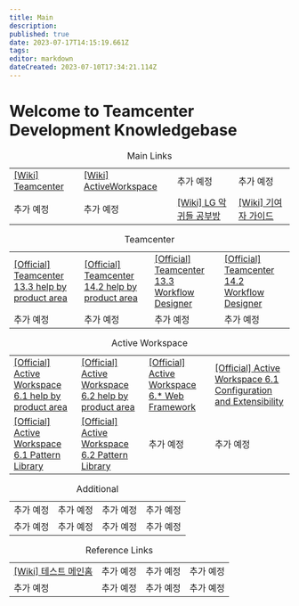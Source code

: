 ```yaml
---
title: Main
description: 
published: true
date: 2023-07-17T14:15:19.661Z
tags: 
editor: markdown
dateCreated: 2023-07-10T17:34:21.114Z
---
```


# Welcome to Teamcenter Development Knowledgebase

<table class="docuLinks" border="0" width="100%">
  <caption>Main Links</caption>
 	<tr>
    <td><a href="/ko/Teamcenter">[Wiki] Teamcenter</a></td>
    <td><a href="/ko/ActiveWorkspace">[Wiki] ActiveWorkspace</a></td>
    <td>추가 예정</td>
    <td>추가 예정</td>
 	</tr>
 	<tr>
    <td>추가 예정</td>
    <td>추가 예정</td>
    <td><a href="/ko/Study">[Wiki] LG 악귀들 공부방</a></td>
    <td><a href="/ko/home/WikiContributerGuide">[Wiki] 기여자 가이드</a></td>
 	</tr>
</table>

<table class="docuLinks" border="0" width="100%">
  <caption>Teamcenter</caption>
 	<tr>
    <td><a href="https://docs.sw.siemens.com/en-US/doc/282219420/PL20210421143201885.xid1899404/xid1899405">[Official] Teamcenter 13.3 help by product area</a></td>
    <td><a href="https://docs.sw.siemens.com/en-US/doc/282219420/PL20220523331910052.xid1899404/xid1899405">[Official] Teamcenter 14.2 help by product area</a></td>
    <td><a href="https://docs.sw.siemens.com/en-US/doc/282219420/PL20210421143201885.workflow_designer/xid363927">[Official] Teamcenter 13.3 Workflow Designer</a></td>
    <td><a href="https://docs.sw.siemens.com/en-US/doc/282219420/PL20220523331910052.workflow_designer/xid363927">[Official] Teamcenter 14.2 Workflow Designer</a></td>
 	</tr>
 	<tr>
    <td>추가 예정</td>
    <td>추가 예정</td>
    <td>추가 예정</td>
    <td>추가 예정</td>
 	</tr>
</table>

<table class="docuLinks" border="0" width="100%">
  <caption>Active Workspace</caption>
 	<tr>
    <td><a href="https://docs.sw.siemens.com/en-US/doc/282219420/PL20211116078066359.xid1899337?audience=external">[Official] Active Workspace 6.1 help by product area</a></td>
    <td><a href="https://docs.sw.siemens.com/en-US/doc/282219420/PL20220523330405661.xid1899337/xid1899339">[Official] Active Workspace 6.2 help by product area</a></td>
    <td><a href="https://docs.sw.siemens.com/en-US/doc/224565084/PL20220505708817566.swf/showcase_overview">[Official] Active Workspace 6.* Web Framework</a></td>
    <td><a href="https://docs.sw.siemens.com/en-US/doc/282219420/PL20211116078066359.Configuration/xid1348837">[Official] Active Workspace 6.1 Configuration and Extensibility</a></td>
 	</tr>
 	<tr>
    <td><a href="https://docs.sw.siemens.com/en-US/doc/282219420/PL20211116077788213.showcase/?audience=external">[Official] Active Workspace 6.1 Pattern Library</a></td>
    <td><a href="https://docs.sw.siemens.com/ko-KR/doc/282219420/PL20220523330558087.showcase/?audience=external">[Official] Active Workspace 6.2 Pattern Library</a></td>
    <td>추가 예정</td>
    <td>추가 예정</td>
 	</tr>
</table>

<table class="docuLinks" border="0" width="100%">
  <caption>Additional</caption>
 	<tr>
    <td>추가 예정</td>
    <td>추가 예정</td>
    <td>추가 예정</td>
    <td>추가 예정</td>
 	</tr>
 	<tr>
    <td>추가 예정</td>
    <td>추가 예정</td>
    <td>추가 예정</td>
    <td>추가 예정</td>
 	</tr>
</table>

<table class="docuLinks" border="0" width="100%">
  <caption>Reference Links</caption>
 	<tr>
    <td><a href="/ko/home">[Wiki] 테스트 메인홈</a></td>
    <td>추가 예정</td>
    <td>추가 예정</td>
    <td>추가 예정</td>
 	</tr>
 	<tr>
    <td>추가 예정</td>
    <td>추가 예정</td>
    <td>추가 예정</td>
    <td>추가 예정</td>
 	</tr>
</table>